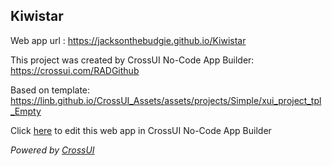 ## Kiwistar
Web app url : https://jacksonthebudgie.github.io/Kiwistar

This project was created by CrossUI No-Code App Builder: https://crossui.com/RADGithub

Based on template: https://linb.github.io/CrossUI_Assets/assets/projects/Simple/xui_project_tpl_Empty

Click [here](https://crossui.com/RADGithub/#!from=github&owner=jacksonthebudgie&repo=Kiwistar) to edit this web app in CrossUI No-Code App Builder

<i>Powered by [CrossUI](https://crossui.com)</i>

